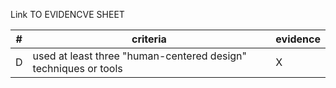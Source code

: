 Link TO EVIDENCVE SHEET

|#|criteria|evidence|
|-------|---------------|------------------|
|D|used at least three "human-centered design" techniques or tools|X|
